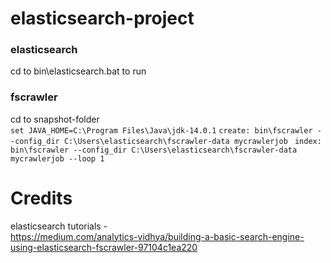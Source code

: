 # elasticsearch-project

### elasticsearch 
cd to bin\elasticsearch.bat to run<br>

### fscrawler
cd to snapshot-folder <br>
`set JAVA_HOME=C:\Program Files\Java\jdk-14.0.1`
`create: bin\fscrawler --config_dir C:\Users\elasticsearch\fscrawler-data mycrawlerjob `
`index: bin\fscrawler --config_dir C:\Users\elasticsearch\fscrawler-data mycrawlerjob --loop 1`

# Credits
elasticsearch tutorials - <br>
https://medium.com/analytics-vidhya/building-a-basic-search-engine-using-elasticsearch-fscrawler-97104c1ea220 <br>
